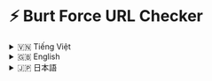 # ⚡️ Burt Force URL Checker

<details>
<summary>🇻🇳 Tiếng Việt</summary>

## Giới thiệu

Dự án này là một công cụ Python đơn giản để kiểm tra hàng loạt URL (brute-force) nhằm tìm các chương truyện tranh trên một trang web cụ thể (yurineko.net trong code gốc). Nó sử dụng đa luồng (multithreading) để tăng tốc quá trình kiểm tra.

## 🚀 Cách Cài Đặt và Chạy

1.  **Clone Repository:**

    ```bash
    git clone https://github.com/Rin1809/Burt_Force_URL.git
    cd <tên_thư_mục_dự_án>
    ```

2.  **Tạo và Kích Hoạt Môi Trường Ảo:**

    Môi trường ảo giúp cô lập các thư viện Python cần thiết cho dự án, tránh xung đột với các dự án khác.  `run.bat` đã được cung cấp để tự động hóa quá trình này.

    *   Chạy `run.bat`. File này sẽ tự động kiểm tra, tạo (nếu cần), và kích hoạt môi trường ảo, sau đó chạy script `Tool.py`.
    *   Nếu bạn muốn thực hiện thủ công (không khuyến khích, trừ khi bạn biết rõ mình đang làm gì):

        ```bash
        # Tạo môi trường ảo (chỉ cần làm một lần)
        python -m venv moitruongao
        # Kích hoạt môi trường ảo
        # Trên Windows:
        moitruongao\Scripts\activate
        # Trên macOS và Linux:
        source moitruongao/bin/activate
        ```

3.  **Cài Đặt Thư Viện:**

    Nếu bạn đã chạy `run.bat`, bước này đã được thực hiện tự động. Nếu bạn thực hiện thủ công, hãy chạy:

    ```bash
    pip install -r requirements.txt
    ```

4.  **Chạy Ứng Dụng:**

    ```bash
    python Tool.py  # Nếu bạn đã kích hoạt môi trường ảo thủ công
    ```

    Hoặc, đơn giản hơn, chỉ cần chạy `run.bat`.

## ⚙️ Cách Chỉnh Sửa và Tùy Chỉnh

### Thay Đổi Trang Web Mục Tiêu

Để kiểm tra một trang web khác, bạn cần thay đổi các phần sau trong `Tool.py`:

1.  **`url` trong hàm `check_chapter`:**

    Thay đổi định dạng URL này để phù hợp với cấu trúc URL của trang web bạn muốn kiểm tra.  Ví dụ:

    ```python
    url = f"https://example.com/manga/{x}/chapter/{y}"  # Thay đổi phần này
    ```

2.  **`headers` (Quan trọng):**

   Nhiều trang web yêu cầu headers (thông tin bổ sung trong yêu cầu) để tránh bị chặn hoặc giới hạn truy cập. Thêm headers vào chỗ này, quan trọng nhất là `User-Agent`. Ví dụ:
    ```python
        headers = {
            "User-Agent": "Mozilla/5.0 (Windows NT 10.0; Win64; x64) AppleWebKit/537.36 (KHTML, like Gecko) Chrome/91.0.4472.124 Safari/537.36"
            # Thêm các header khác nếu cần
        }

    ```
     *  `User-Agent`:  Giả lập trình duyệt để trang web không chặn bot.  Bạn có thể tìm User-Agent của trình duyệt bạn đang dùng bằng cách tìm kiếm "my user agent" trên Google.

3. **Regular Expression (Regex) `image_url_pattern`:**

    Thay đổi biểu thức chính quy này để khớp với URL của hình ảnh chương truyện trên trang web mục tiêu.  Đây là phần quan trọng để xác định xem một chương truyện có tồn tại hay không.

    ```python
    image_url_pattern = re.compile(
        r"https://example\.com/images/manga/\d+/chapter\d+/\d+\.(jpg|png|jpeg)" # Thay đổi phần này
    )
    ```
   *   `\d+`:  Khớp với một hoặc nhiều chữ số (ví dụ: 1, 23, 456).
   *   `\.`: Khớp với dấu chấm (`.`).
   *   `(jpg|png|jpeg)`:  Khớp với một trong các phần mở rộng file ảnh.
    *   **Cách kiểm tra Regex:**  Sử dụng các trang web như [https://regex101.com/](https://regex101.com/) để kiểm tra và điều chỉnh biểu thức chính quy của bạn.

4.  **`BeautifulSoup` (nếu cần):**

    Nếu cấu trúc HTML của trang web mục tiêu khác biệt, bạn có thể cần điều chỉnh cách bạn sử dụng `BeautifulSoup` để trích xuất thông tin.  Tuy nhiên, trong trường hợp này, chúng ta đang dựa vào Regex để tìm URL ảnh, nên thường không cần thay đổi phần này.

### Các Biến Số Quan Trọng (`x`, `y`, `z`, `w`)

*   **`x`**:  Biến số đại diện cho ID của chương truyện (ví dụ: `3000`, `3001`, `3002`,...).
    *   **`range(3000, 4100)` trong hàm `main()`:**  Xác định phạm vi của `x` mà bạn muốn kiểm tra.  Thay đổi các giá trị này để quét một khoảng ID chương khác.
*   **`y`**:  Biến số đại diện cho ID của truyện tranh.  Bạn cần tìm ID này trên trang web mục tiêu.
*   **`z`**:  Số lượng luồng (threads) tối đa chạy đồng thời.  Giá trị cao hơn có thể tăng tốc độ kiểm tra, nhưng cũng có thể gây quá tải cho máy tính của bạn hoặc bị trang web chặn.  Điều chỉnh giá trị này một cách cẩn thận.  Giá trị an toàn thường nằm trong khoảng 20-100.
*   **`w`**:  Số lượng URL được kiểm tra trước khi in ra thông báo "Đã duyệt ... trang".  Điều này chỉ để theo dõi tiến trình và không ảnh hưởng đến logic của chương trình.

### Ví dụ Tùy Chỉnh

Giả sử bạn muốn kiểm tra trang web `https://example.com` với cấu trúc URL như sau:

*   URL truyện: `https://example.com/manga/<manga_id>/`
*   URL chương: `https://example.com/manga/<manga_id>/chapter/<chapter_id>/`
*   URL ảnh: `https://example.com/images/<manga_id>/<chapter_id>/<image_number>.jpg`
*   Manga ID: `12345`
*   Chapter ID bạn muốn quét: từ `1` đến `100`
*   Sử dụng 50 luồng đồng thời.
*   In thông báo sau mỗi 20 URL.

Bạn sẽ thay đổi `Tool.py` như sau:

```python
import requests
import threading
from bs4 import BeautifulSoup
import time
import re

results = {}
count = 0
found = False
lock = threading.Lock()

z = 50  # Số luồng đồng thời
y = 12345  # Manga ID
w = 20  # In thông báo sau mỗi 20 URL

headers = {
    "User-Agent": "Mozilla/5.0 (Windows NT 10.0; Win64; x64) AppleWebKit/537.36 (KHTML, like Gecko) Chrome/99.0.4844.51 Safari/537.36"
}

def check_chapter(x):
    global count, found
    if found:
        return

    url = f"https://example.com/manga/{y}/chapter/{x}/" # Thay đổi URL
    try:
        response = requests.get(url, headers=headers)
        response.raise_for_status()
        soup = BeautifulSoup(response.content, "html.parser")

        image_url_pattern = re.compile(
            r"https://example\.com/images/\d+/\d+/\d+\.jpg" # Thay đổi Regex
        )
        if image_url_pattern.search(str(soup)):
            with lock:
                if not found:
                    print(f"Tìm thấy chương truyện: {url}")
                    results[x] = f"Chương truyện đã tải hoàn chỉnh: {url}"
                    found = True
                    return
        with lock:
            count += 1
            if count % w == 0:
                print(f"Đã duyệt {count} trang")
        time.sleep(1)  # Giảm thời gian chờ xuống 1 giây (tùy chọn)

    except requests.exceptions.RequestException as e:
        print(f"Lỗi khi kiểm tra URL {url}: {e}")
        with lock:
            count += 1



def main():
    threads = []
    for x in range(1, 101):  # Quét từ chương 1 đến 100
        while threading.active_count() >= z:
            time.sleep(1)
        thread = threading.Thread(target=check_chapter, args=(x,))
        threads.append(thread)
        thread.start()

    for thread in threads:
        thread.join()

    if found:
        first_x = min(results.keys())
        print(f"/{first_x}/{y}")


if __name__ == "__main__":
    main()

```
</details>

<details>
<summary>🇬🇧 English</summary>

## Introduction

This project is a simple Python tool to brute-force check URLs for manga chapters on a specific website (yurineko.net in the original code). It utilizes multithreading to accelerate the checking process.

## 🚀 Installation and Running

1.  **Clone the Repository:**

    ```bash
    git clone https://github.com/Rin1809/Burt_Force_URL.git
    cd <project_directory_name>
    ```

2.  **Create and Activate a Virtual Environment:**

    A virtual environment isolates the Python libraries required for the project, preventing conflicts with other projects. `run.bat` is provided to automate this process.

    *   Run `run.bat`. This file will automatically check, create (if needed), and activate the virtual environment, and then run the `Tool.py` script.
    *   If you prefer to do it manually (not recommended unless you know what you're doing):

        ```bash
        # Create the virtual environment (only need to do this once)
        python -m venv moitruongao
        # Activate the virtual environment
        # On Windows:
        moitruongao\Scripts\activate
        # On macOS and Linux:
        source moitruongao/bin/activate
        ```

3.  **Install Dependencies:**

    If you ran `run.bat`, this step is already done automatically. If you're doing it manually, run:

    ```bash
    pip install -r requirements.txt
    ```

4.  **Run the Application:**

    ```bash
    python Tool.py  # If you activated the virtual environment manually
    ```

    Or, more simply, just run `run.bat`.

## ⚙️ How to Edit and Customize

### Changing the Target Website

To check a different website, you need to modify the following parts in `Tool.py`:

1.  **`url` in the `check_chapter` function:**

    Change this URL format to match the URL structure of the website you want to check.  For example:

    ```python
    url = f"https://example.com/manga/{x}/chapter/{y}"  # Modify this part
    ```

2.  **`headers` (Important):**

    Many websites require headers (additional information in the request) to prevent being blocked or rate-limited. Add headers here, the most important one is `User-Agent`. Example:

    ```python
    headers = {
        "User-Agent": "Mozilla/5.0 (Windows NT 10.0; Win64; x64) AppleWebKit/537.36 (KHTML, like Gecko) Chrome/91.0.4472.124 Safari/537.36"
        # Add other headers if necessary
    }
    ```
     *  `User-Agent`:  Simulates a browser so the website doesn't block the bot. You can find your browser's User-Agent by searching "my user agent" on Google.

3.  **Regular Expression (Regex) `image_url_pattern`:**

    Modify this regular expression to match the URL of the manga chapter image on the target website. This is crucial for determining if a chapter exists.

    ```python
    image_url_pattern = re.compile(
        r"https://example\.com/images/manga/\d+/chapter\d+/\d+\.(jpg|png|jpeg)"  # Modify this part
    )
    ```

    *   `\d+`:  Matches one or more digits (e.g., 1, 23, 456).
    *   `\.`:  Matches a dot (`.`).
    *   `(jpg|png|jpeg)`:  Matches one of the image file extensions.
    *   **How to test Regex:**  Use websites like [https://regex101.com/](https://regex101.com/) to test and adjust your regular expression.

4.  **`BeautifulSoup` (if needed):**

    If the HTML structure of the target website is significantly different, you might need to adjust how you use `BeautifulSoup` to extract information. However, in this case, we're relying on Regex to find image URLs, so you usually don't need to change this part.

### Important Variables (`x`, `y`, `z`, `w`)

*   **`x`**:  Variable representing the chapter ID (e.g., `3000`, `3001`, `3002`,...).
    *   **`range(3000, 4100)` in the `main()` function:**  Defines the range of `x` you want to check. Change these values to scan a different range of chapter IDs.
*   **`y`**:  Variable representing the manga ID.  You need to find this ID on the target website.
*   **`z`**:  The maximum number of threads running concurrently.  A higher value can increase the checking speed, but it can also overload your computer or get you blocked by the website. Adjust this value carefully.  A safe value is usually between 20-100.
*   **`w`**:  The number of URLs checked before printing the "Đã duyệt ... trang" (Checked ... pages) message. This is just for monitoring progress and doesn't affect the program's logic.

### Customization Example

(See the Vietnamese section for the full example code.  The explanation is the same.)

</details>

<details>
<summary>🇯🇵 日本語</summary>

## はじめに

このプロジェクトは、特定のウェブサイト（元のコードではyurineko.net）のマンガのチャプターをブルートフォースでチェックするためのシンプルなPythonツールです。マルチスレッドを使用してチェックプロセスを高速化します。

## 🚀 インストールと実行

1.  **リポジトリをクローン:**

    ```bash
    git clone https://github.com/Rin1809/Burt_Force_URL.git
    cd <プロジェクトディレクトリ名>
    ```

2.  **仮想環境の作成とアクティブ化:**

    仮想環境は、プロジェクトに必要なPythonライブラリを分離し、他のプロジェクトとの競合を防ぎます。`run.bat`はこのプロセスを自動化するために提供されています。

    *   `run.bat`を実行します。このファイルは自動的に仮想環境をチェック、作成（必要な場合）、アクティブ化し、`Tool.py`スクリプトを実行します。
    *   手動で行う場合（何をしているかわからない限り推奨しません）：

        ```bash
        # 仮想環境を作成（一度だけ行う必要があります）
        python -m venv moitruongao
        # 仮想環境をアクティブ化
        # Windowsの場合:
        moitruongao\Scripts\activate
        # macOSおよびLinuxの場合:
        source moitruongao/bin/activate
        ```

3.  **依存関係のインストール:**

    `run.bat`を実行した場合、この手順はすでに自動的に行われています。手動で行う場合は、以下を実行します。

    ```bash
    pip install -r requirements.txt
    ```

4.  **アプリケーションの実行:**

    ```bash
    python Tool.py  # 仮想環境を手動でアクティブ化した場合
    ```

    または、より簡単に、`run.bat`を実行するだけです。

## ⚙️ 編集とカスタマイズの方法

### ターゲットWebサイトの変更

別のWebサイトをチェックするには、`Tool.py`の次の部分を変更する必要があります。

1.  **`check_chapter`関数内の`url`:**

    このURL形式を、チェックしたいWebサイトのURL構造に合わせて変更します。例：

    ```python
    url = f"https://example.com/manga/{x}/chapter/{y}"  # この部分を変更
    ```

2.  **`headers`（重要）:**

    多くのWebサイトでは、ブロックされたりレート制限されたりするのを防ぐために、ヘッダー（リクエスト内の追加情報）が必要です。ここにヘッダーを追加します。最も重要なのは`User-Agent`です。例：
    ```python
    headers = {
        "User-Agent": "Mozilla/5.0 (Windows NT 10.0; Win64; x64) AppleWebKit/537.36 (KHTML, like Gecko) Chrome/91.0.4472.124 Safari/537.36"
        # 必要に応じて他のヘッダーを追加
    }
    ```

    *   `User-Agent`:  Webサイトがボットをブロックしないように、ブラウザをシミュレートします。Googleで「my user agent」を検索すると、ブラウザのUser-Agentを見つけることができます。

3.  **正規表現（Regex）`image_url_pattern`:**

    この正規表現を、ターゲットWebサイトのマンガのチャプター画像のURLに一致するように変更します。これは、チャプターが存在するかどうかを判断するために非常に重要です。

    ```python
    image_url_pattern = re.compile(
        r"https://example\.com/images/manga/\d+/chapter\d+/\d+\.(jpg|png|jpeg)"  # この部分を変更
    )
    ```

    *   `\d+`:  1つ以上の数字に一致します（例：1、23、456）。
    *   `\.`:  ドット（`.`）に一致します。
    *   `(jpg|png|jpeg)`:  いずれかの画像ファイル拡張子に一致します。
    *   **正規表現のテスト方法:**  [https://regex101.com/](https://regex101.com/) のようなWebサイトを使用して、正規表現をテストおよび調整します。

4.  **`BeautifulSoup`（必要な場合）:**

    ターゲットWebサイトのHTML構造が大幅に異なる場合は、情報を抽出するために`BeautifulSoup`の使用方法を調整する必要がある場合があります。ただし、この場合は画像URLを見つけるために正規表現に依存しているため、通常はこの部分を変更する必要はありません。

### 重要な変数（`x`、`y`、`z`、`w`）

*   **`x`**:  チャプターIDを表す変数（例：`3000`、`3001`、`3002`、...）。
    *   **`main()`関数内の`range(3000, 4100)`:**  チェックする`x`の範囲を定義します。これらの値を変更して、異なるチャプターIDの範囲をスキャンします。
*   **`y`**:  マンガIDを表す変数。ターゲットWebサイトでこのIDを見つける必要があります。
*   **`z`**:  同時に実行されるスレッドの最大数。値を大きくするとチェック速度が向上する可能性がありますが、コンピュータに過負荷がかかったり、Webサイトによってブロックされたりする可能性もあります。この値は慎重に調整してください。安全な値は通常20〜100の間です。
*   **`w`**:  「Đã duyệt ... trang」（...ページをチェックしました）メッセージを出力する前にチェックされるURLの数。これは進行状況を監視するためだけであり、プログラムのロジックには影響しません。

### カスタマイズの例

(完全なコード例については、ベトナム語のセクションを参照してください。説明は同じです。)

</details>
